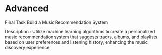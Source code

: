 # Advanced
Final Task Build a Music Recommendation System

Description : Utilize machine learning algorithms to create a personalized music recommendation system that suggests tracks, albums, and playlists based on user preferences and listening history, enhancing the music discovery experience
